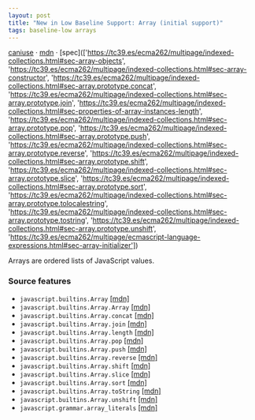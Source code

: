 ```yaml
---
layout: post
title: "New in Low Baseline Support: Array (initial support)"
tags: baseline-low arrays
---
```


[caniuse](https://caniuse.com/?search=array) · [mdn](https://developer.mozilla.org/en-US/search?q=Array (initial support)) · [spec](['https://tc39.es/ecma262/multipage/indexed-collections.html#sec-array-objects', 'https://tc39.es/ecma262/multipage/indexed-collections.html#sec-array-constructor', 'https://tc39.es/ecma262/multipage/indexed-collections.html#sec-array.prototype.concat', 'https://tc39.es/ecma262/multipage/indexed-collections.html#sec-array.prototype.join', 'https://tc39.es/ecma262/multipage/indexed-collections.html#sec-properties-of-array-instances-length', 'https://tc39.es/ecma262/multipage/indexed-collections.html#sec-array.prototype.pop', 'https://tc39.es/ecma262/multipage/indexed-collections.html#sec-array.prototype.push', 'https://tc39.es/ecma262/multipage/indexed-collections.html#sec-array.prototype.reverse', 'https://tc39.es/ecma262/multipage/indexed-collections.html#sec-array.prototype.shift', 'https://tc39.es/ecma262/multipage/indexed-collections.html#sec-array.prototype.slice', 'https://tc39.es/ecma262/multipage/indexed-collections.html#sec-array.prototype.sort', 'https://tc39.es/ecma262/multipage/indexed-collections.html#sec-array.prototype.tolocalestring', 'https://tc39.es/ecma262/multipage/indexed-collections.html#sec-array.prototype.tostring', 'https://tc39.es/ecma262/multipage/indexed-collections.html#sec-array.prototype.unshift', 'https://tc39.es/ecma262/multipage/ecmascript-language-expressions.html#sec-array-initializer'])

Arrays are ordered lists of JavaScript values.

### Source features

- ``javascript.builtins.Array`` [[mdn]](https://developer.mozilla.org/en-US/search?q=javascript.builtins.Array)
- ``javascript.builtins.Array.Array`` [[mdn]](https://developer.mozilla.org/en-US/search?q=javascript.builtins.Array.Array)
- ``javascript.builtins.Array.concat`` [[mdn]](https://developer.mozilla.org/en-US/search?q=javascript.builtins.Array.concat)
- ``javascript.builtins.Array.join`` [[mdn]](https://developer.mozilla.org/en-US/search?q=javascript.builtins.Array.join)
- ``javascript.builtins.Array.length`` [[mdn]](https://developer.mozilla.org/en-US/search?q=javascript.builtins.Array.length)
- ``javascript.builtins.Array.pop`` [[mdn]](https://developer.mozilla.org/en-US/search?q=javascript.builtins.Array.pop)
- ``javascript.builtins.Array.push`` [[mdn]](https://developer.mozilla.org/en-US/search?q=javascript.builtins.Array.push)
- ``javascript.builtins.Array.reverse`` [[mdn]](https://developer.mozilla.org/en-US/search?q=javascript.builtins.Array.reverse)
- ``javascript.builtins.Array.shift`` [[mdn]](https://developer.mozilla.org/en-US/search?q=javascript.builtins.Array.shift)
- ``javascript.builtins.Array.slice`` [[mdn]](https://developer.mozilla.org/en-US/search?q=javascript.builtins.Array.slice)
- ``javascript.builtins.Array.sort`` [[mdn]](https://developer.mozilla.org/en-US/search?q=javascript.builtins.Array.sort)
- ``javascript.builtins.Array.toString`` [[mdn]](https://developer.mozilla.org/en-US/search?q=javascript.builtins.Array.toString)
- ``javascript.builtins.Array.unshift`` [[mdn]](https://developer.mozilla.org/en-US/search?q=javascript.builtins.Array.unshift)
- ``javascript.grammar.array_literals`` [[mdn]](https://developer.mozilla.org/en-US/search?q=javascript.grammar.array_literals)
